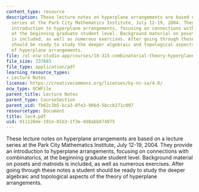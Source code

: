 ```yaml
---
content_type: resource
description: These lecture notes on hyperplane arrangements are based on a lecture
  series at the Park City Mathematics Institute, July 12-19, 2004. They provide an
  introduction to hyperplane arrangements, focusing on connections with combinatorics,
  at the beginning graduate student level. Background material on posets and matroids
  is included, as well as numerous exercises. After going through these notes a student
  should be ready to study the deeper algebraic and topological aspects of the theory
  of hyperplane arrangements.
file: /ol-ocw-studio-app/courses/18-315-combinatorial-theory-hyperplane-arrangements-fall-2004/0111284e101e01b31f3e8d8abb074975_lec4.pdf
file_size: 337683
file_type: application/pdf
learning_resource_types:
- Lecture Notes
license: https://creativecommons.org/licenses/by-nc-sa/4.0/
ocw_type: OCWFile
parent_title: Lecture Notes
parent_type: CourseSection
parent_uid: fb62c3b5-bca3-8fe3-986d-5bccb271c097
resourcetype: Document
title: lec4.pdf
uid: 0111284e-101e-01b3-1f3e-8d8abb074975
---
```

These lecture notes on hyperplane arrangements are based on a lecture series at the Park City Mathematics Institute, July 12-19, 2004. They provide an introduction to hyperplane arrangements, focusing on connections with combinatorics, at the beginning graduate student level. Background material on posets and matroids is included, as well as numerous exercises. After going through these notes a student should be ready to study the deeper algebraic and topological aspects of the theory of hyperplane arrangements.